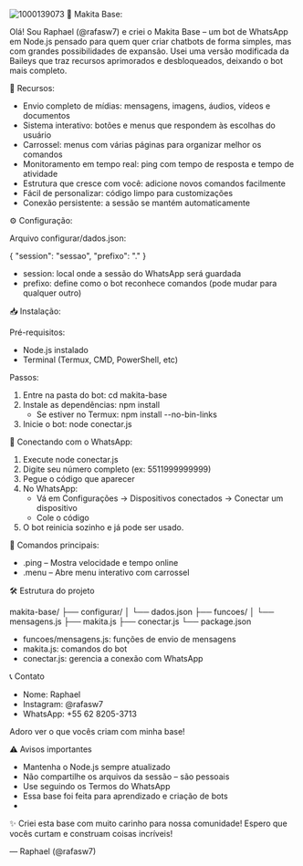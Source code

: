 ![1000139073](https://github.com/user-attachments/assets/b662c226-f336-4dd1-980d-cfe52fb158f1)
🤖 Makita Base:

Olá! Sou Raphael (@rafasw7) e criei o Makita Base – um bot de WhatsApp em Node.js pensado para quem quer criar chatbots de forma simples, mas com grandes possibilidades de expansão. Usei uma versão modificada da Baileys que traz recursos aprimorados e desbloqueados, deixando o bot mais completo.

🚀 Recursos:

- Envio completo de mídias: mensagens, imagens, áudios, vídeos e documentos
- Sistema interativo: botões e menus que respondem às escolhas do usuário
- Carrossel: menus com várias páginas para organizar melhor os comandos
- Monitoramento em tempo real: ping com tempo de resposta e tempo de atividade
- Estrutura que cresce com você: adicione novos comandos facilmente
- Fácil de personalizar: código limpo para customizações
- Conexão persistente: a sessão se mantém automaticamente

⚙️ Configuração:

Arquivo configurar/dados.json:

{
  "session": "sessao",
  "prefixo": "."
}

- session: local onde a sessão do WhatsApp será guardada
- prefixo: define como o bot reconhece comandos (pode mudar para qualquer outro)

📥 Instalação:

Pré-requisitos:

- Node.js instalado
- Terminal (Termux, CMD, PowerShell, etc)

Passos:

1. Entre na pasta do bot: cd makita-base
2. Instale as dependências: npm install
   - Se estiver no Termux: npm install --no-bin-links
3. Inicie o bot: node conectar.js

📲 Conectando com o WhatsApp:

1. Execute node conectar.js
2. Digite seu número completo (ex: 5511999999999)
3. Pegue o código que aparecer
4. No WhatsApp:
   - Vá em Configurações → Dispositivos conectados → Conectar um dispositivo
   - Cole o código
5. O bot reinicia sozinho e já pode ser usado.

🎯 Comandos principais:

- .ping – Mostra velocidade e tempo online
- .menu – Abre menu interativo com carrossel

🛠 Estrutura do projeto

makita-base/
├── configurar/
│   └── dados.json
├── funcoes/
│   └── mensagens.js
├── makita.js
├── conectar.js
└── package.json

- funcoes/mensagens.js: funções de envio de mensagens
- makita.js: comandos do bot
- conectar.js: gerencia a conexão com WhatsApp

📞 Contato

- Nome: Raphael
- Instagram: @rafasw7
- WhatsApp: +55 62 8205-3713

Adoro ver o que vocês criam com minha base!

⚠️ Avisos importantes

- Mantenha o Node.js sempre atualizado
- Não compartilhe os arquivos da sessão – são pessoais
- Use seguindo os Termos do WhatsApp
- Essa base foi feita para aprendizado e criação de bots
- 
✨ Criei esta base com muito carinho para nossa comunidade! Espero que vocês curtam e construam coisas incríveis!

— Raphael (@rafasw7)
